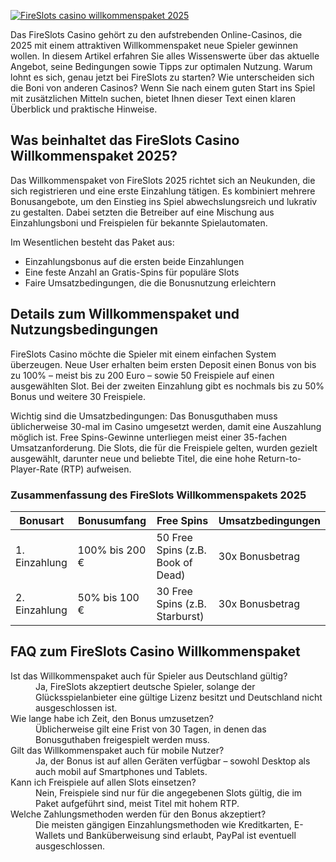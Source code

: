 [![FireSlots casino willkommenspaket 2025](https://123-caf.pages.dev/gitsignup.png)](https://vrmoo.ru/Bt82HjjY)

<p>Das FireSlots Casino gehört zu den aufstrebenden Online-Casinos, die 2025 mit einem attraktiven Willkommenspaket neue Spieler gewinnen wollen. In diesem Artikel erfahren Sie alles Wissenswerte über das aktuelle Angebot, seine Bedingungen sowie Tipps zur optimalen Nutzung. Warum lohnt es sich, genau jetzt bei FireSlots zu starten? Wie unterscheiden sich die Boni von anderen Casinos? Wenn Sie nach einem guten Start ins Spiel mit zusätzlichen Mitteln suchen, bietet Ihnen dieser Text einen klaren Überblick und praktische Hinweise.</p>  <h2>Was beinhaltet das FireSlots Casino Willkommenspaket 2025?</h2> <p>Das Willkommenspaket von FireSlots 2025 richtet sich an Neukunden, die sich registrieren und eine erste Einzahlung tätigen. Es kombiniert mehrere Bonusangebote, um den Einstieg ins Spiel abwechslungsreich und lukrativ zu gestalten. Dabei setzten die Betreiber auf eine Mischung aus Einzahlungsboni und Freispielen für bekannte Spielautomaten.</p> <p>Im Wesentlichen besteht das Paket aus:</p> <ul>   <li>Einzahlungsbonus auf die ersten beide Einzahlungen</li>   <li>Eine feste Anzahl an Gratis-Spins für populäre Slots</li>   <li>Faire Umsatzbedingungen, die die Bonusnutzung erleichtern</li> </ul>  <h2>Details zum Willkommenspaket und Nutzungsbedingungen</h2> <p>FireSlots Casino möchte die Spieler mit einem einfachen System überzeugen. Neue User erhalten beim ersten Deposit einen Bonus von bis zu 100% – meist bis zu 200 Euro – sowie 50 Freispiele auf einen ausgewählten Slot. Bei der zweiten Einzahlung gibt es nochmals bis zu 50% Bonus und weitere 30 Freispiele.</p> <p>Wichtig sind die Umsatzbedingungen: Das Bonusguthaben muss üblicherweise 30-mal im Casino umgesetzt werden, damit eine Auszahlung möglich ist. Free Spins-Gewinne unterliegen meist einer 35-fachen Umsatzanforderung. Die Slots, die für die Freispiele gelten, wurden gezielt ausgewählt, darunter neue und beliebte Titel, die eine hohe Return-to-Player-Rate (RTP) aufweisen.</p>  <h3>Zusammenfassung des FireSlots Willkommenspakets 2025</h3> <table>   <thead>     <tr>       <th>Bonusart</th>       <th>Bonusumfang</th>       <th>Free Spins</th>       <th>Umsatzbedingungen</th>     </tr>   </thead>   <tbody>     <tr>       <td>1. Einzahlung</td>       <td>100% bis 200 €</td>       <td>50 Free Spins (z.B. Book of Dead)</td>       <td>30x Bonusbetrag</td>     </tr>     <tr>       <td>2. Einzahlung</td>       <td>50% bis 100 €</td>       <td>30 Free Spins (z.B. Starburst)</td>       <td>30x Bonusbetrag</td>     </tr>   </tbody> </table>  <h2>FAQ zum FireSlots Casino Willkommenspaket</h2> <dl>   <dt>Ist das Willkommenspaket auch für Spieler aus Deutschland gültig?</dt>   <dd>Ja, FireSlots akzeptiert deutsche Spieler, solange der Glücksspielanbieter eine gültige Lizenz besitzt und Deutschland nicht ausgeschlossen ist.</dd>    <dt>Wie lange habe ich Zeit, den Bonus umzusetzen?</dt>   <dd>Üblicherweise gilt eine Frist von 30 Tagen, in denen das Bonusguthaben freigespielt werden muss.</dd>    <dt>Gilt das Willkommenspaket auch für mobile Nutzer?</dt>   <dd>Ja, der Bonus ist auf allen Geräten verfügbar – sowohl Desktop als auch mobil auf Smartphones und Tablets.</dd>    <dt>Kann ich Freispiele auf allen Slots einsetzen?</dt>   <dd>Nein, Freispiele sind nur für die angegebenen Slots gültig, die im Paket aufgeführt sind, meist Titel mit hohem RTP.</dd>    <dt>Welche Zahlungsmethoden werden für den Bonus akzeptiert?</dt>   <dd>Die meisten gängigen Einzahlungsmethoden wie Kreditkarten, E-Wallets und Banküberweisung sind erlaubt, PayPal ist eventuell ausgeschlossen.</dd> </dl>